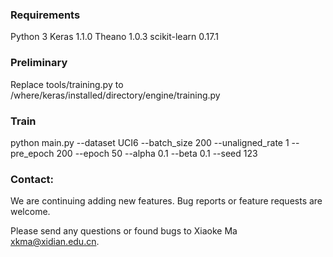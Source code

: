### Requirements

Python 3 Keras 1.1.0 Theano 1.0.3 scikit-learn 0.17.1

### Preliminary

Replace tools/training.py to /where/keras/installed/directory/engine/training.py

### Train

python main.py --dataset UCI6 --batch_size 200 --unaligned_rate 1 --pre_epoch 200 --epoch 50 --alpha 0.1 --beta 0.1 --seed 123

### Contact:

We are continuing adding new features. Bug reports or feature requests are welcome.

Please send any questions or found bugs to Xiaoke Ma [xkma@xidian.edu.cn](mailto:xkma@xidian.edu.cn).

